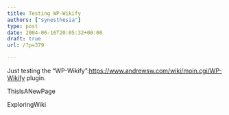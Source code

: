 ```yaml
---
title: Testing WP-Wikify
authors: ["synesthesia"]
type: post
date: 2004-06-16T20:05:32+00:00
draft: true
url: /?p=379

---
```

Just testing the &#8220;WP-Wikify&#8221;:https://www.andrewsw.com/wiki/moin.cgi/WP-Wikify plugin.

ThisIsANewPage

ExploringWiki